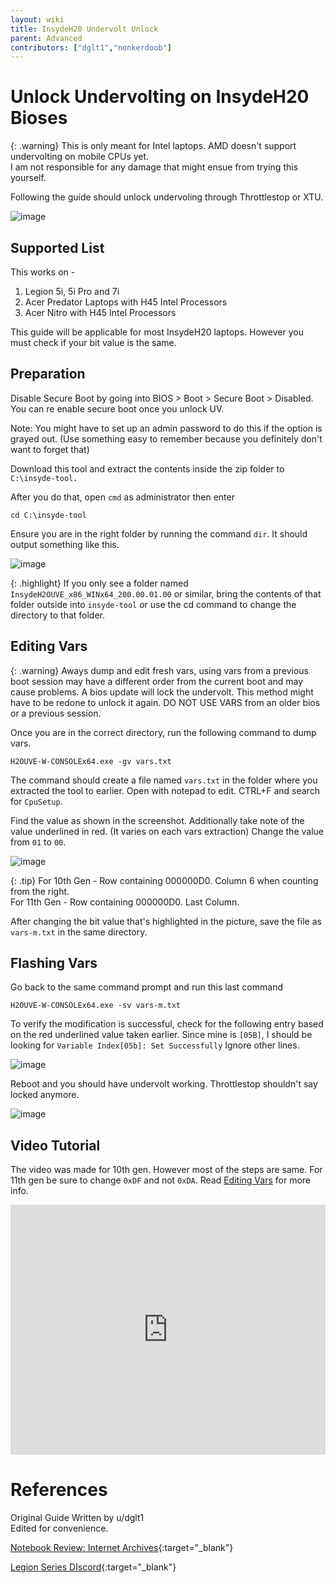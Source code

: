 ```yaml
---
layout: wiki
title: InsydeH20 Undervolt Unlock
parent: Advanced
contributors: ["dglt1","nonkerdoob"]
---
```


# Unlock Undervolting on InsydeH20 Bioses

{: .warning}
This is only meant for Intel laptops. AMD doesn't support undervolting on mobile CPUs yet.  
I am not responsible for any damage that might ensue from trying this yourself. 

Following the guide should unlock undervoling through Throttlestop or XTU.

![image](https://user-images.githubusercontent.com/100846697/163895366-a685fac8-25c0-4c72-9821-9679a3e4d988.png)


## Supported List

This works on -
1. Legion 5i, 5i Pro and 7i
2. Acer Predator Laptops with H45 Intel Processors
3. Acer Nitro with H45 Intel Processors

This guide will be applicable for most InsydeH20 laptops. However you must check if your bit value is the same. 

## Preparation

Disable Secure Boot by going into BIOS > Boot > Secure Boot > Disabled. You can re enable secure boot once you unlock UV.

Note: You might have to set up an admin password to do this if the option is grayed out. (Use something easy to remember because you definitely don't want to forget that)

Download this tool and extract the contents inside the zip folder to ``C:\insyde-tool.``

After you do that, open ``cmd`` as administrator  then enter
```
cd C:\insyde-tool 
```
Ensure you are in the right folder by running the command ``dir``. It should output something like this.

![image](https://user-images.githubusercontent.com/100846697/163895181-7ae36a12-817d-45ba-9150-dcc36df9c877.png)


{: .highlight}
If you only see a folder named ``InsydeH2OUVE_x86_WINx64_200.00.01.00`` or similar, bring the contents of that folder outside into ``insyde-tool`` or use the cd command to change the directory to that folder.

## Editing Vars

{: .warning}
Aways dump and edit fresh vars, using vars from a previous boot session may have a different order from the current boot and may cause problems. A bios update will lock the undervolt. This method might have to be redone to unlock it again. DO NOT USE VARS from an older bios or a previous session.

Once you are in the correct directory, run the following command to dump vars.

```
H2OUVE-W-CONSOLEx64.exe -gv vars.txt
```

The command should create a file named ``vars.txt`` in the folder where you extracted the tool to earlier.  Open with notepad to edit. CTRL+F and search for ``CpuSetup``. 

Find the value as shown in the screenshot. Additionally take note of the value underlined in red. (It varies on each vars extraction)
Change the value from ``01`` to ``00``.

![image](https://user-images.githubusercontent.com/100846697/163895608-b18af097-0dde-4e5a-8375-8e80a0e44467.png)

{: .tip}
For 10th Gen - Row containing 000000D0. Column 6 when counting from the right.  
For 11th Gen - Row containing 000000D0. Last Column.

After changing the bit value that's highlighted in the picture, save the file as ``vars-m.txt`` in the same directory.

## Flashing Vars
Go back to the same command prompt and run this last command

```
H2OUVE-W-CONSOLEx64.exe -sv vars-m.txt
```

To verify the modification is successful, check for the following entry based on the red underlined value taken earlier. Since mine is ``[05B]``, I should be looking for ``Variable Index[05b]: Set Successfully``
Ignore other lines.

![image](https://user-images.githubusercontent.com/100846697/163895647-a44ddac2-1acb-4465-b3af-f0275db13482.png)

Reboot and you should have undervolt working. Throttlestop shouldn't say locked anymore.

![image](https://user-images.githubusercontent.com/100846697/163896395-88295249-bc18-463e-bf2b-21a0ba68233b.png)


## Video Tutorial

The video was made for 10th gen. However most of the steps are same. For 11th gen be sure to change ``0xDF`` and not ``0xDA``. Read [Editing Vars](#editing-vars) for more info.

<iframe width="100%" height="400px" src="https://www.youtube.com/embed/lYSKzZRQcOA" title="YouTube video player" frameborder="0" allow="accelerometer; autoplay; clipboard-write; encrypted-media; gyroscope; picture-in-picture" allowfullscreen></iframe>

# References

Original Guide Written by u/dglt1  
Edited for convenience.

[Notebook Review: Internet Archives](https://web.archive.org/web/20220125093526/http://forum.notebookreview.com/threads/lenovo-legion-5-and-7-2020.832593/page-27){:target="_blank"}

[Legion Series DIscord](discord.gg/legionseries){:target="_blank"}

